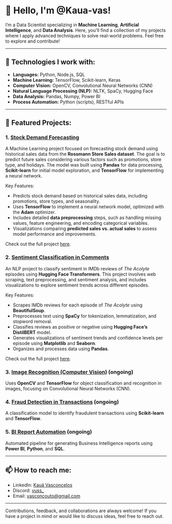 # 👋 Hello, I'm @Kaua-vas!

I’m a Data Scientist specializing in **Machine Learning**, **Artificial Intelligence**, and **Data Analysis**. Here, you'll find a collection of my projects where I apply advanced techniques to solve real-world problems. Feel free to explore and contribute!

---

## 🚀 Technologies I work with:

- **Languages:** Python, Node.js, SQL
- **Machine Learning:** TensorFlow, Scikit-learn, Keras
- **Computer Vision:** OpenCV, Convolutional Neural Networks (CNN)
- **Natural Language Processing (NLP):** NLTK, SpaCy, Hugging Face
- **Data Analysis:** Pandas, Numpy, Power BI
- **Process Automation:** Python (scripts), RESTful APIs

---

## 📂 Featured Projects:

### 1. [Stock Demand Forecasting](https://github.com/Kaua-vas/Portfolio/tree/main/Inventory%20Demand%20Forecast)
A Machine Learning project focused on forecasting stock demand using historical sales data from the **Rossmann Store Sales dataset**. The goal is to predict future sales considering various factors such as promotions, store type, and holidays. The model was built using **Pandas** for data processing, **Scikit-learn** for initial model exploration, and **TensorFlow** for implementing a neural network.

Key Features:
- Predicts stock demand based on historical sales data, including promotions, store types, and seasonality.
- Uses **TensorFlow** to implement a neural network model, optimized with the **Adam** optimizer.
- Includes detailed **data preprocessing** steps, such as handling missing values, feature engineering, and encoding categorical variables.
- Visualizations comparing **predicted sales vs. actual sales** to assess model performance and improvements.

Check out the full project [here](https://github.com/Kaua-vas/Portfolio/tree/main/Inventory%20Demand%20Forecast).


### 2. [Sentiment Classification in Comments](https://github.com/Kaua-vas/Portfolio/tree/main/Classification%20of%20Sentiments%20in%20Comments)  
An NLP project to classify sentiment in IMDb reviews of *The Acolyte* episodes using **Hugging Face Transformers**. This project involves web scraping, text preprocessing, and sentiment analysis, and includes visualizations to explore sentiment trends across different episodes.

Key Features:
- Scrapes IMDb reviews for each episode of *The Acolyte* using **BeautifulSoup**.
- Preprocesses text using **SpaCy** for tokenization, lemmatization, and stopword removal.
- Classifies reviews as positive or negative using **Hugging Face’s DistilBERT** model.
- Generates visualizations of sentiment trends and confidence levels per episode using **Matplotlib** and **Seaborn**.
- Organizes and processes data using **Pandas**.

Check out the full project [here](https://github.com/Kaua-vas/Portfolio/tree/main/Classification%20of%20Sentiments%20in%20Comments).

### 3. [Image Recognition (Computer Vision)](#) (ongoing)
Uses **OpenCV** and **TensorFlow** for object classification and recognition in images, focusing on Convolutional Neural Networks (CNN).

### 4. [Fraud Detection in Transactions](#) (ongoing)
A classification model to identify fraudulent transactions using **Scikit-learn** and **TensorFlow**.

### 5. [BI Report Automation](#) (ongoing)
Automated pipeline for generating Business Intelligence reports using **Power BI**, **Python**, and **SQL**.

---

## 📫 How to reach me:

- LinkedIn: [Kauã Vasconcelos](www.linkedin.com/in/kaua-vasconcelos)
- Discord: [vuss_](https://discord.gg/kKBmqFZc) 
- Email: vasconcouto@gmail.com

---

Contributions, feedback, and collaborations are always welcome! If you have a project in mind or would like to discuss ideas, feel free to reach out.
